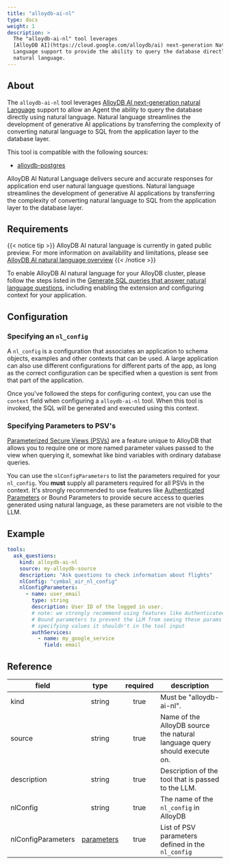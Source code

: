 ```yaml
---
title: "alloydb-ai-nl"
type: docs
weight: 1
description: > 
  The "alloydb-ai-nl" tool leverages 
  [AlloyDB AI](https://cloud.google.com/alloydb/ai) next-generation Natural 
  Language support to provide the ability to query the database directly using
  natural language.
---
```


## About

The `alloydb-ai-nl` tool leverages [AlloyDB AI next-generation natural
Language][alloydb-ai-nl-overview] support to allow an Agent the ability to query
the database directly using natural language. Natural language streamlines the
development of generative AI applications by transferring the complexity of
converting natural language to SQL from the application layer to the database
layer. 

This tool is compatible with the following sources:
- [alloydb-postgres](../sources/alloydb-pg.md)

AlloyDB AI Natural Language delivers secure and accurate responses for 
application end user natural language questions. Natural language streamlines 
the development of generative AI applications by transferring the complexity 
of converting natural language to SQL from the application layer to the 
database layer.

## Requirements
{{< notice tip >}} AlloyDB AI natural language is currently in gated public
preview. For more information on availability and limitations, please see
[AlloyDB AI natural language overview](https://cloud.google.com/alloydb/docs/ai/natural-language-overview)
{{< /notice >}}

To enable AlloyDB AI natural language for your AlloyDB cluster, please follow
the steps listed in the [Generate SQL queries that answer natural language
questions][alloydb-ai-gen-nl], including enabling the extension and configuring
context for your application.

[alloydb-ai-nl-overview]: https://cloud.google.com/alloydb/docs/ai/natural-language-overview
[alloydb-ai-gen-nl]: https://cloud.google.com/alloydb/docs/ai/generate-sql-queries-natural-language


## Configuration
	
### Specifying an `nl_config`
A `nl_config` is a configuration that associates an application to schema
objects, examples and other contexts that can be used. A large application can
also use different configurations for different parts of the app, as long as the
correct configuration can be specified when a question is sent from that part of
the application.
	
Once you've followed the steps for configuring context, you can use the
`context` field when configuring a `alloydb-ai-nl` tool. When this tool is
invoked, the SQL will be generated and executed using this context.

### Specifying Parameters to PSV's

[Parameterized Secure Views (PSVs)][alloydb-psv] are a feature unique to AlloyDB
that allows you to require one or more named parameter values passed
to the view when querying it, somewhat like bind variables with ordinary
database queries. 

You can use the `nlConfigParameters` to list the parameters required for your
`nl_config`. You **must** supply all parameters required for all PSVs in the
context. It's strongly recommended to use features like [Authenticated
Parameters](../tools/#array-parameters) or Bound Parameters to provide secure
access to queries generated using natural language, as these parameters are not
visible to the LLM.

[alloydb-psv]: https://cloud.google.com/alloydb/docs/parameterized-secure-views-overview

## Example

```yaml
tools:
  ask_questions:
    kind: alloydb-ai-nl
    source: my-alloydb-source
    description: "Ask questions to check information about flights"
    nlConfig: "cymbal_air_nl_config"
    nlConfigParameters:
      - name: user_email
        type: string
        description: User ID of the logged in user.
        # note: we strongly recommend using features like Authenticated or 
        # Bound parameters to prevent the LLM from seeing these params and 
        # specifying values it shouldn't in the tool input
        authServices:
          - name: my_google_service
            field: email
```

## Reference

| **field**          |                  **type**                  | **required** | **description**                                                          |
|--------------------|:------------------------------------------:|:------------:|--------------------------------------------------------------------------|
| kind               |                   string                   |     true     | Must be "alloydb-ai-nl".                                                 |
| source             |                   string                   |     true     | Name of the AlloyDB source the natural language query should execute on. |
| description        |                   string                   |     true     | Description of the tool that is passed to the LLM.                       |
| nlConfig           |                   string                   |     true     | The name of the  `nl_config` in AlloyDB                                  |
| nlConfigParameters | [parameters](_index#specifying-parameters) |     true     | List of PSV parameters defined in the `nl_config`                        |

